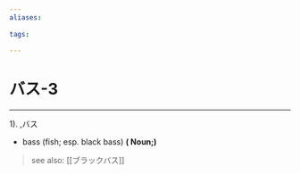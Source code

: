 ```yaml
---
aliases:
    
tags:
    
---
```


# バス-3
---
1).
,バス

- bass (fish; esp. black bass)
**( Noun;)**
> see also:  [[ブラックバス]]
            
